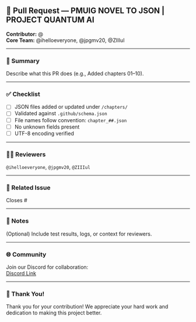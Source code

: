 ## 📖 Pull Request — PMUIG NOVEL TO JSON | PROJECT QUANTUM AI 

**Contributor:** @<your-username>  
**Core Team:** @ihelloeveryone, @jpgmv20, @ZIIIul  

---

### 🧩 Summary
Describe what this PR does (e.g., Added chapters 01–10).

---

### ✅ Checklist
- [ ] JSON files added or updated under `/chapters/`
- [ ] Validated against `.github/schema.json`
- [ ] File names follow convention: `chapter_##.json`
- [ ] No unknown fields present
- [ ] UTF-8 encoding verified

---

### 🧑‍💻 Reviewers
`@ihelloeveryone`, `@jpgmv20`, `@ZIIIul`

---

### 🧩 Related Issue
Closes #<issue-number>

---

### 💬 Notes
(Optional) Include test results, logs, or context for reviewers.

---

### 🌐 Community
Join our Discord for collaboration:  
[Discord Link](https://discord.gg/xBM7BZmJPH)

---

### 🙏 Thank You!
Thank you for your contribution! We appreciate your hard work and dedication to making this project better.